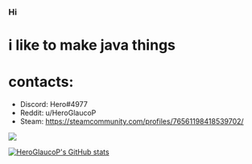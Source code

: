 ### Hi

# i like to make java things

# contacts:
- Discord: Hero#4977
- Reddit: u/HeroGlaucoP
- Steam: https://steamcommunity.com/profiles/76561198418539702/

![](https://komarev.com/ghpvc/?username=HeroGlaucoP)

[![HeroGlaucoP's GitHub stats](https://github-readme-stats.vercel.app/api?username=HeroGlaucoP&count_private=true&theme=blueberry)](https://github.com/anuraghazra/github-readme-stats)
